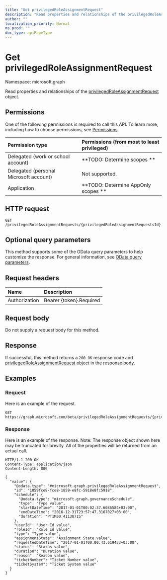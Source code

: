 ```yaml
---
title: "Get privilegedRoleAssignmentRequest"
description: "Read properties and relationships of the privilegedRoleAssignmentRequest object."
author: ""
localization_priority: Normal
ms.prod: ""
doc_type: apiPageType
---
```


# Get privilegedRoleAssignmentRequest

Namespace: microsoft.graph

Read properties and relationships of the [privilegedRoleAssignmentRequest](../resources/privilegedroleassignmentrequest.md) object.

## Permissions
One of the following permissions is required to call this API. To learn more, including how to choose permissions, see [Permissions](/concepts/permissions-reference.md).

|Permission type|Permissions (from most to least privileged)|
|:---|:---|
|Delegated (work or school account)|**TODO: Determine scopes **|
|Delegated (personal Microsoft account)|Not supported.|
|Application|**TODO: Determine AppOnly scopes **|

## HTTP request
<!-- {
  "blockType": "ignored"
}
-->
``` http
GET /privilegedRoleAssignmentRequests/{privilegedRoleAssignmentRequestsId}
```

## Optional query parameters
This method supports some of the OData query parameters to help customize the response. For general information, see [OData query parameters](/graph/query-parameters).

## Request headers
|Name|Description|
|:---|:---|
|Authorization|Bearer {token}.Required|

## Request body
Do not supply a request body for this method.

## Response
If successful, this method returns a `200 OK` response code and [privilegedRoleAssignmentRequest](../resources/privilegedroleassignmentrequest.md) object in the response body.

## Examples

### Request
Here is an example of the request.
<!-- {
  "blockType": "request",
  "name": "get_privilegedroleassignmentrequest"
}
-->
``` http
GET https://graph.microsoft.com/beta/privilegedRoleAssignmentRequests/{privilegedRoleAssignmentRequestsId}
```

### Response
Here is an example of the response. Note: The response object shown here may be truncated for brevity. All of the properties will be returned from an actual call.
<!-- {
  "blockType": "response",
  "truncated": true,
  "@odata.type": "microsoft.graph.privilegedRoleAssignmentRequest"
}
-->
``` http
HTTP/1.1 200 OK
Content-Type: application/json
Content-Length: 806

{
  "value": {
    "@odata.type": "#microsoft.graph.privilegedRoleAssignmentRequest",
    "id": "1859fce8-fce8-1859-e8fc-5918e8fc5918",
    "schedule": {
      "@odata.type": "microsoft.graph.governanceSchedule",
      "type": "Type value",
      "startDateTime": "2017-01-01T00:02:37.6086584+03:00",
      "endDateTime": "2016-12-31T23:57:47.3167027+03:00",
      "duration": "PT1M50.4113871S"
    },
    "userId": "User Id value",
    "roleId": "Role Id value",
    "type": "Type value",
    "assignmentState": "Assignment State value",
    "requestedDateTime": "2017-01-01T00:00:43.619433+03:00",
    "status": "Status value",
    "duration": "Duration value",
    "reason": "Reason value",
    "ticketNumber": "Ticket Number value",
    "ticketSystem": "Ticket System value"
  }
}
```


